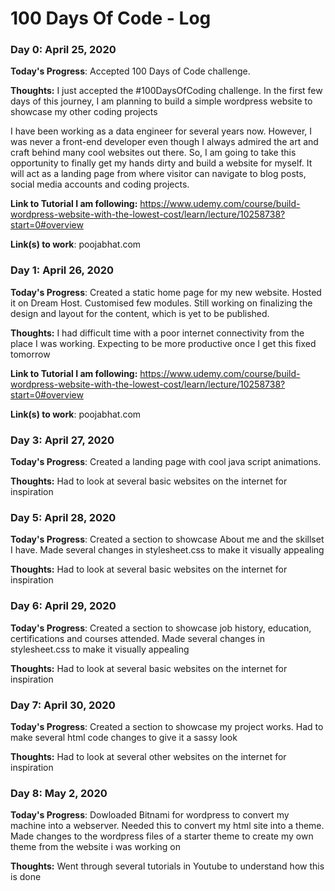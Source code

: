 # 100 Days Of Code - Log

### Day 0: April 25, 2020

**Today's Progress**: Accepted 100 Days of Code challenge.

**Thoughts:** I just accepted the #100DaysOfCoding challenge. In the first few days of this journey, I am planning to build a simple wordpress website to showcase my other coding projects

I have been working as a data engineer for several years now. However, I was never a front-end developer even though I always admired the art and craft behind many cool websites out there. So, I am going to take this opportunity to finally get my hands dirty and build a website for myself. It will act as a landing page from where visitor can navigate to blog posts, social media accounts and coding projects.

**Link to Tutorial I am following:** https://www.udemy.com/course/build-wordpress-website-with-the-lowest-cost/learn/lecture/10258738?start=0#overview


**Link(s) to work**: poojabhat.com

### Day 1: April 26, 2020

**Today's Progress**: Created a static home page for my new website. Hosted it on Dream Host. Customised few modules. Still working on finalizing the design and layout for the content, which is yet to be published.

**Thoughts:** I had difficult time with a poor internet connectivity from the place I was working. Expecting to be more productive once I get this fixed tomorrow

**Link to Tutorial I am following:** https://www.udemy.com/course/build-wordpress-website-with-the-lowest-cost/learn/lecture/10258738?start=0#overview


**Link(s) to work**: poojabhat.com

### Day 3: April 27, 2020

**Today's Progress**: Created a landing page with cool java script animations. 

**Thoughts:** Had to look at several basic websites on the internet for inspiration


### Day 5: April 28, 2020

**Today's Progress**: Created a section to showcase About me and the skillset I have. Made several changes in stylesheet.css to make it visually appealing 

**Thoughts:** Had to look at several basic websites on the internet for inspiration

### Day 6: April 29, 2020

**Today's Progress**: Created a section to showcase job history, education, certifications and courses attended. Made several changes in stylesheet.css to make it visually appealing 

**Thoughts:** Had to look at several basic websites on the internet for inspiration

### Day 7: April 30, 2020

**Today's Progress**: Created a section to showcase my project works. Had to make several html code changes to give it a sassy look

**Thoughts:** Had to look at several other websites on the internet for inspiration

### Day 8: May 2, 2020

**Today's Progress**: Dowloaded Bitnami for wordpress to convert my machine into a webserver. Needed this to convert my html site into a theme. Made changes to the wordpress files of a starter theme to create my own theme from the website i was working on 

**Thoughts:** Went through several tutorials in Youtube to understand how this is done
